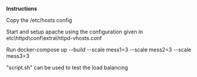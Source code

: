 **Instructions**

Copy the /etc/hosts config

Start and setup apache using the configuration given in etc\httpd\conf\extra\httpd-vhosts.conf

Run docker-compose up --build --scale mess1=3 --scale mess2=3 --scale mess3=3 

"script.sh" can be used to test the load balancing
